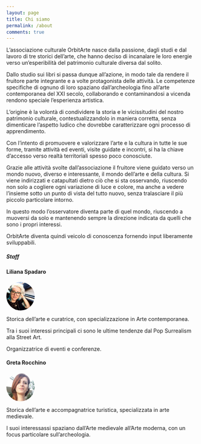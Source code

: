 ```yaml
---
layout: page
title: Chi siamo
permalink: /about
comments: true
---
```


<div class="row justify-content-between">
<div class="col-md-8 pr-5">

<p>L’associazione culturale OrbitArte nasce dalla passione, dagli studi e dal lavoro di tre storici dell’arte, che hanno deciso di incanalare le loro energie verso un’esperibilità del patrimonio culturale diversa dal solito.</p>

<p>Dallo studio sui libri si passa dunque all’azione, in modo tale da rendere il fruitore parte integrante e a volte protagonista delle attività. Le competenze specifiche di ognuno di loro spaziano dall’archeologia fino all’arte contemporanea del XXI secolo, collaborando e contaminandosi a vicenda rendono speciale l’esperienza artistica.</p>

<p>L’origine è la volontà di condividere la storia e le vicissitudini del nostro patrimonio culturale, contestualizzandolo in maniera corretta, senza dimenticare l’aspetto ludico che dovrebbe caratterizzare ogni processo di apprendimento.</p>

<p>Con l’intento di promuovere e valorizzare l’arte e la cultura in tutte le sue forme, tramite attività ed eventi, visite guidate e incontri, si ha la chiave d’accesso verso realtà territoriali spesso poco conosciute.</p>

<p>Grazie alle attività svolte dall’associazione il fruitore viene guidato verso un mondo nuovo, diverso e interessante, il mondo dell’arte e della cultura. Si viene indirizzati e catapultati dietro ciò che si sta osservando, riuscendo non solo a cogliere ogni variazione di luce e colore, ma anche a vedere l’insieme sotto un punto di vista del tutto nuovo, senza tralasciare il più piccolo particolare intorno.</p>

<p>In questo modo l’osservatore diventa parte di quel mondo, riuscendo a muoversi da solo e mantenendo sempre la direzione indicata da quelli che sono i propri interessi.</p>

<p>OrbitArte diventa quindi veicolo di conoscenza fornendo input liberamente sviluppabili.</p>

</div>

<div class="col-md-4">
<style>
img {
  border-radius: 50%;
}
</style>
<div class="sticky-top sticky-top-80">
<h5>Staff</h5>

<h4>Liliana Spadaro</h4>
<img src="assets/images/liliana.png" width="75" height="75" align="center">
<p>Storica dell’arte e curatrice, con specializzazione in Arte contemporanea.</p>
<p>Tra i suoi interessi principali ci sono le ultime tendenze dal Pop Surrealism alla Street Art.</p>
<p>Organizzatrice di eventi e conferenze.</p>

<h4>Greta Rocchino</h4>
<img src="assets/images/greta.png" width="75" height="75" align="center">
<p>Storica dell’arte e accompagnatrice turistica, specializzata in arte medievale.</p>
<p>I suoi interessassi spaziano dall’Arte medievale all’Arte moderna, con un focus particolare sull’archeologia.</p>

</div>
</div>
</div>
